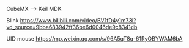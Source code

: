 CubeMX --> Keil MDK

Blink
https://www.bilibili.com/video/BV1fD4y1m73i?vd_source=9bba683942ff36be6d0046de9c8341db

UID mouse
https://mp.weixin.qq.com/s/96A5qT8q-61RyOBYWAM6bA